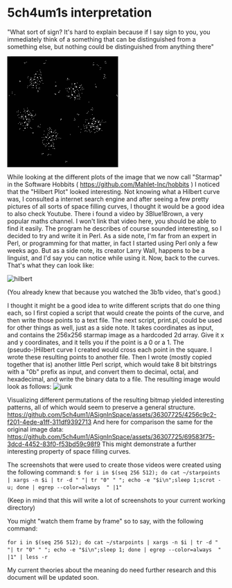 # 5ch4um1s interpretation

"What sort of sign? It's hard to explain
because if I say sign to you, you immediately think of a something that can be
distinguished from a something else, but nothing could be distinguished from anything
there"

<img src="../../Candidates/visual/original_square.png" align="center" />

While looking at the different plots of the image that we now call "Starmap" in the Software Hobbits ( https://github.com/Mahlet-Inc/hobbits )
I noticed that the "Hilbert Plot" looked interesting. Not knowing what a Hilbert curve was, 
I consulted a internet search engine and after seeing a few pretty pictures of all sorts of 
space filling curves, I thought it would be a good idea to also check Youtube.
There i found a video by 3Blue1Brown, a very popular maths channel.
I won't link that video here, you should be able to find it easily.
The program he describes of course sounded interesting, so I decided to try and write it in Perl.
As a side note, I'm far from an expert in Perl, or programming for that matter, in fact I started using Perl only a few weeks ago.
But as a side note, its creator Larry Wall, happens to be a linguist, and I'd say you can notice while using it.
Now, back to the curves. That's what they can look like:

![hilbert](https://github.com/5ch4um1/ASignInSpace/assets/36307725/e3b364db-e13b-4602-9627-332f8eadb730)

(You already knew that because you watched the 3b1b video, that's good.)

I thought it might be a good idea to write different scripts that do one thing each, so I first copied a script that would create the points of the curve,
and then write those points to a text file.
The next script, print.pl, could be used for other things as well, just as a side note.
It takes coordinates as input, and contains the 256x256 starmap image as a hardcoded 2d array.
Give it x and y coordinates, and it tells you if the point is a 0 or a 1.
The (pseudo-)Hilbert curve I created would cross each point in the square.
I wrote these resulting points to another file. Then I wrote (mostly copied together that is) another little Perl script,
which would take  8 bit bitstrings with a "0b" prefix as input, and convert them to decimal, octal, and hexadecimal, and write the binary data to a file.
The resulting image would look as follows:
![junk](https://github.com/5ch4um1/ASignInSpace/assets/36307725/8e51d38c-7a37-44a2-9e78-6e28553b8739)

Visualizing different permutations of the resulting bitmap yielded interesting patterns, all of which would seem to preserve a general structure.
https://github.com/5ch4um1/ASignInSpace/assets/36307725/4256c9c2-f201-4ede-a1ff-311df9392713
And here for comparison the same for the original image data:
https://github.com/5ch4um1/ASignInSpace/assets/36307725/69583f75-3dcd-4452-83f0-f53bd59c98f9
This might demonstrate a further interesting property of space filling curves.

The screenshots that were used to create those videos were created using the following command:
```$ for i in $(seq 256 512); do cat ~/starpoints | xargs -n $i | tr -d " "| tr "0" " "; echo -e "$i\n";sleep 1;scrot -u; done | egrep --color=always  " |1"```

(Keep in mind that this will write a lot of screenshots to your current working directory)


You might "watch them frame by frame" so to say, with the following command:

```for i in $(seq 256 512); do cat ~/starpoints | xargs -n $i | tr -d " "| tr "0" " "; echo -e "$i\n";sleep 1; done | egrep --color=always  " |1" | less -r``` 


My current theories about the meaning do need further research and this document will be updated soon.
